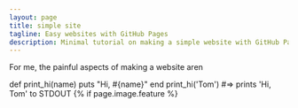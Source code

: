 ```yaml
---
layout: page
title: simple site
tagline: Easy websites with GitHub Pages
description: Minimal tutorial on making a simple website with GitHub Pages
---
```


<!-- [Github Pages](https://pages.github.com) provide a simple way to make a
website using
[Markdown](https://daringfireball.net/projects/markdown/) and
[git](https://git-scm.com). -->

For me, the painful aspects of making a website aren

def print_hi(name)
  puts "Hi, #{name}"
end
print_hi('Tom')
#=> prints 'Hi, Tom' to STDOUT
{% if page.image.feature %}